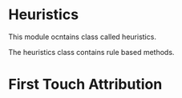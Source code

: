 # Heuristics

This module ocntains class called heuristics. 

The heuristics class contains rule based methods.

# First Touch Attribution
